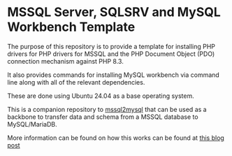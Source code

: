 # MSSQL Server, SQLSRV and MySQL Workbench Template
The purpose of this repository is to provide a template for installing PHP drivers for PHP drivers for MSSQL and the PHP Document Object (PDO) connection mechanism against PHP 8.3.

It also provides commands for installing MySQL workbench via command line along with all of the relevant dependencies.

These are done using Ubuntu 24.04 as a base operating system.

This is a companion repository to [mssql2mysql](https://github.com/ElusiveMind/mssql2mysql) that can be used as a backbone to transfer data and schema from a MSSQL database to MySQL/MariaDB.

More information can be found on how this works can be found at [this blog post](ßhttps://www.flyingflip.com/article/converting-mssql-databases-to-mysql-using-php)


